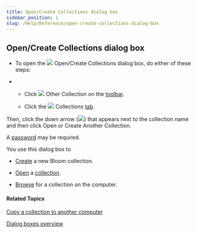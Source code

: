```yaml
---
title: Open/Create Collections dialog box
sidebar_position: 1
slug: /Help/Reference/open-create-collections-dialog-box
---
```


## Open/Create Collections dialog box

-   To open the ![](/ref-docs-assets/images/BloomIcon_red.gif) Open/Create Collections dialog box, do either of these steps:
    
-   -   Click ![](/ref-docs-assets/images/User_Interface/Toolbar/OpenButtonColor.png) Other Collection on the [toolbar](../Toolbar/Collections_toolbar.md).
        
    -   Click the ![](/ref-docs-assets/images/User_Interface/Tabs/Collections.png) Collections [tab](../Tabs/Tabs_overview.md).
        

Then, click the down arrow (![](/ref-docs-assets/images/Tasks/Basic_tasks/WhiteDownArrow.png)) that appears next to the collection name and then click Open or Create Another Collection.

A [password](Setting_Protection_Password_dialog_box.md) may be required.

You use this dialog box to

-   [Create](../../Tasks/Basic_tasks/Create_a_Bloom_collection.md) a new Bloom collection.
    
-   [Open](../../Tasks/Basic_tasks/Open_a_collection.md) a [collection](../../Concepts/Collection.md).
    
-   [Browse](../../Tasks/Basic_tasks/Open_a_collection.md) for a collection on the computer.
    

#### Related Topics

[Copy a collection to another computer](../../Tasks/Basic_tasks/Copy_a_collection_to_another_computer.md)

[Dialog boxes overview](Dialog_boxes_overview.md)